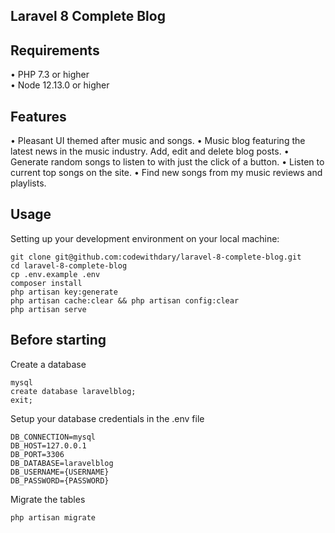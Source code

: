 ## Laravel 8 Complete Blog

## Requirements
•	PHP 7.3 or higher <br>
•	Node 12.13.0 or higher <br>

## Features
•	Pleasant UI themed after music and songs.
•	Music blog featuring the latest news in the music industry. Add, edit and delete blog posts.
•	Generate random songs to listen to with just the click of a button.
•	Listen to current top songs on the site.
•	Find new songs from my music reviews and playlists.


## Usage <br>
Setting up your development environment on your local machine: <br>
```
git clone git@github.com:codewithdary/laravel-8-complete-blog.git
cd laravel-8-complete-blog
cp .env.example .env
composer install
php artisan key:generate
php artisan cache:clear && php artisan config:clear
php artisan serve
```

## Before starting <br>
Create a database <br>
```
mysql
create database laravelblog;
exit;
```

Setup your database credentials in the .env file <br>
```
DB_CONNECTION=mysql
DB_HOST=127.0.0.1
DB_PORT=3306
DB_DATABASE=laravelblog
DB_USERNAME={USERNAME}
DB_PASSWORD={PASSWORD}
```

Migrate the tables
```
php artisan migrate
```
